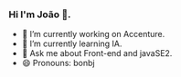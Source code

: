 ### Hi I'm João 🍊.


- 🔭 I’m currently working on Accenture.
- 🌱 I’m currently learning IA.
- 💬 Ask me about  Front-end and javaSE2.
- 😄 Pronouns: bonbj

